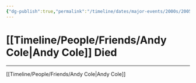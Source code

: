 ```yaml
---
{"dg-publish":true,"permalink":"/timeline/dates/major-events/2000s/2005-06-27-120000/","dgHomeLink":true,"dgPassFrontmatter":false}
---
```


# [[Timeline/People/Friends/Andy Cole|Andy Cole]] Died

---

[[Timeline/People/Friends/Andy Cole|Andy Cole]]
